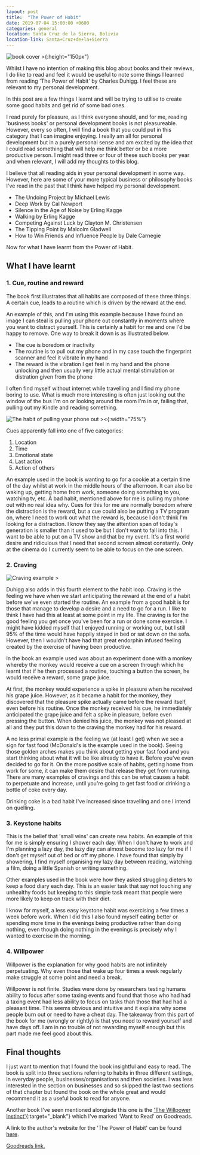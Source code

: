 ```yaml
---
layout: post
title:  "The Power of Habit"
date: 2019-07-04 15:00:00 +0600
categories: general
location: Santa Cruz de la Sierra, Bolivia
location-link: Santa+Cruz+de+la+Sierra
---
```


![book cover >](https://upload.wikimedia.org/wikipedia/en/thumb/7/7f/The_Power_of_Habit.jpg/220px-The_Power_of_Habit.jpg){:height="150px"}

Whilst I have no intention of making this blog about books and their reviews, I do like to read and feel it would be useful to note some things I learned from reading 'The Power of Habit' by Charles Duhigg. I feel these are relevant to my personal development.

In this post are a few things I learnt and will be trying to utilise to create some good habits and get rid of some bad ones.

<!--description-->

I read purely for pleasure, as I think everyone should, and for me, reading 'business books' or personal development books is not pleasureable. However, every so often, I will find a book that you could put in this category that I can imagine enjoying. I really am all for personal development but in a purely personal sense and am excited by the idea that I could read something that will help me think better or be a more productive person. I might read three or four of these such books per year and when relevant, I will add my thoughts to this blog.

I believe that all reading aids in your personal development in some way. However, here are some of your more typical business or philosophy books I've read in the past that I think have helped my personal development.

- The Undoing Project by Michael Lewis
- Deep Work by Cal Newport
- Silence in the Age of Noise by Erling Kagge
- Walking by Erling Kagge
- Competing Against Luck by Clayton M. Christensen
- The Tipping Point by Malcolm Gladwell
- How to Win Friends and Influence People by Dale Carnegie

Now for what I have learnt from the Power of Habit.

## What I have learnt

### 1. Cue, routine and reward

The book first illustrates that all habits are composed of these three things. A certain cue, leads to a routine which is driven by the reward at the end.

An example of this, and I'm using this example because I have found an image I can steal is pulling your phone out constantly in moments where you want to distract yourself. This is certainly a habit for me and one I'd be happy to remove. One way to break it down is as illustrated below.

- The cue is boredom or inactivity
- The routine is to pull out my phone and in my case touch the fingerprint scanner and feel it vibrate in my hand
- The reward is the vibration I get feel in my hand and the phone unlocking and then usually very little actual mental stimulation or distration given from the phone

I often find myself without internet while travelling and I find my phone boring to use. What is much more interesting is often just looking out the window of the bus I'm on or looking around the room I'm in or, failing that, pulling out my Kindle and reading something.

![The habit of pulling your phone out ><](https://static1.squarespace.com/static/576b5ded414fb5f6a4bd5fd4/t/58e2f5e43e00be7ac4d08c7c/1491269099199/){:width="75%"}

Cues apparently fall into one of five categories:

1. Location
1. Time
1. Emotional state
1. Last action
1. Action of others

An example used in the book is wanting to go for a cookie at a certain time of the day whilst at work in the middle hours of the afternoon. It can also be waking up, getting home from work, someone doing something to you, watching tv, etc. A bad habit, mentioned above for me is pulling my phone out with no real idea why. Cues for this for me are normally boredom where the distraction is the reward, but a cue could also be putting a TV program on, where I need to work out what the reward is, because I don't think I'm looking for a distraction. I know they say the attention span of today's generation is smaller than it used to be but I don't want to fall into this. I want to be able to put on a TV show and that be my event. It's a first world desire and ridiculous that I need that second screen almost constantly. Only at the cinema do I currently seem to be able to focus on the one screen.

### 2. Craving

![Craving example >](http://theyouproject.co.nz/wp-content/uploads/2016/05/Cue-Routine-Reward-Running_thumb.jpg)

Duhigg also adds in this fourth element to the habit loop. Craving is the feeling we have when we start anticipating the reward at the end of a habit before we've even started the routine. An example from a good habit is for those that manage to develop a desire and a need to go for a run. I like to think I have had this at least at some point in my life. The craving is for the good feeling you get once you've been for a run or done some exercise. I might have kidded myself that I enjoyed running or working out, but I still 95% of the time would have happily stayed in bed or sat down on the sofa. However, then I wouldn't have had that great endorphin infused feeling created by the exercise of having been productive.

In the book an example used was about an experiment done with a monkey whereby the monkey would receive a cue on a screen through which he learnt that if he then processed a routine, touching a button the screen, he would receive a reward, some grape juice.

At first, the monkey would experience a spike in pleasure when he received his grape juice. However, as it became a habit for the monkey, they discovered that the pleasure spike actually came before the reward itself, even before his routine. Once the monkey received his cue, he immediately anticipated the grape juice and felt a spike in pleasure, before even pressing the button. When denied his juice, the monkey was not pleased at all and they put this down to the craving the monkey had for his reward.

A no less primal example is the feeling we (at least I get) when we see a sign for fast food (McDonald's is the example used in the book). Seeing those golden arches makes you think about getting your fast food and you start thinking about what it will be like already to have it. Before you've even decided to go for it. On the more positive scale of habits, getting home from work for some, it can make them desire that release they get from running. There are many examples of cravings and this can be what causes a habit to perpetuate and increase, until you're going to get fast food or drinking a bottle of coke every day.

Drinking coke is a bad habit I've increased since travelling and one I intend on quelling.

### 3. Keystone habits

This is the belief that 'small wins' can create new habits. An example of this for me is simply ensuring I shower each day. When I don't have to work and I'm planning a lazy day, the lazy day can almost become too lazy for me if I don't get myself out of bed or off my phone. I have found that simply by showering, I find myself organising my lazy day between reading, watching a film, doing a little Spanish or writing something.

Other examples used in the book were how they asked struggling dieters to keep a food diary each day. This is an easier task that say not touching any unhealthy foods but keeping to this simple task meant that people were more likely to keep on track with their diet.

I know for myself, a less easy keystone habit was exercising a few times a week before work. When I did this I also found myself eating better or spending more time in the evenings being productive rather than doing nothing, even though doing nothing in the evenings is precisely why I wanted to exercise in the morning.

### 4. Willpower

Willpower is the explanation for why good habits are not infinitely perpetuating. Why even those that wake up four times a week regularly make struggle at some point and need a break.

Willpower is not finite. Studies were done by researchers testing humans ability to focus after some taxing events and found that those who had had a taxing event had less ability to focus on tasks than those that had had a pleasant time. This seems obvious and intuitive and it explains why some people burn out or need to have a cheat day. The takeaway from this part of the book for me (wrongly or rightly) is that you need to reward yourself and have days off. I am in no trouble of not rewarding myself enough but this part made me feel good about this.

## Final thoughts

I just want to mention that I found the book insightful and easy to read. The book is split into three sections referring to habits in three different settings, in everyday people, businesses/organisations and then societies. I was less interested in the section on businesses and so skipped the last two sections of that chapter but found the book on the whole great and would recommend it as a useful book to read for anyone.

Another book I've seen mentioned alongisde this one is the ['The Willpower Instinct'](https://www.goodreads.com/book/show/10865206-the-willpower-instinct){:target="_blank"} which I've marked 'Want to Read' on  Goodreads.

A link to the author's website for the 'The Power of Habit' can be found [here][1].

[Goodreads link.][2]

[1]: https://charlesduhigg.com/the-power-of-habit/
[2]: https://www.goodreads.com/book/show/12609433-the-power-of-habit
